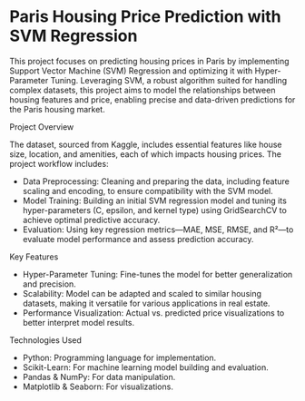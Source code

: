 # Paris Housing Price Prediction with SVM Regression

This project focuses on predicting housing prices in Paris by implementing Support Vector Machine (SVM) Regression and optimizing it with Hyper-Parameter Tuning. Leveraging SVM, a robust algorithm suited for handling complex datasets, this project aims to model the relationships between housing features and price, enabling precise and data-driven predictions for the Paris housing market.

Project Overview

The dataset, sourced from Kaggle, includes essential features like house size, location, and amenities, each of which impacts housing prices. The project workflow includes:

* Data Preprocessing: Cleaning and preparing the data, including feature scaling and encoding, to ensure compatibility with the SVM model.
* Model Training: Building an initial SVM regression model and tuning its hyper-parameters (C, epsilon, and kernel type) using GridSearchCV to achieve optimal predictive accuracy.
* Evaluation: Using key regression metrics—MAE, MSE, RMSE, and R²—to evaluate model performance and assess prediction accuracy.

Key Features

* Hyper-Parameter Tuning: Fine-tunes the model for better generalization and precision.
* Scalability: Model can be adapted and scaled to similar housing datasets, making it versatile for various applications in real estate.
* Performance Visualization: Actual vs. predicted price visualizations to better interpret model results.

Technologies Used

* Python: Programming language for implementation.
* Scikit-Learn: For machine learning model building and evaluation.
* Pandas & NumPy: For data manipulation.
* Matplotlib & Seaborn: For visualizations.
